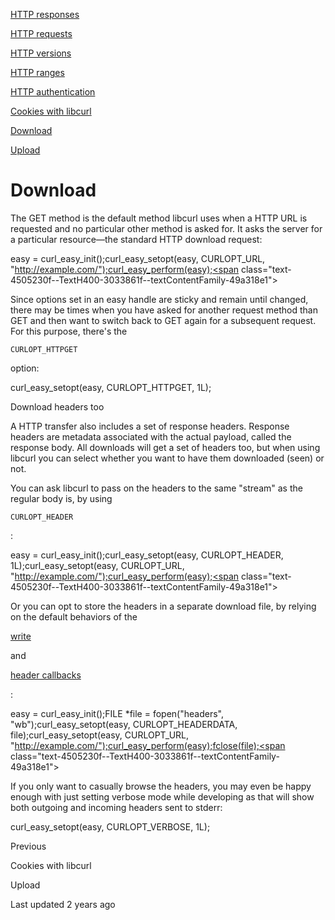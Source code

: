<a href="responses.html" class="navButton-94f2579c--pageItemWithChildrenNested-2c5d8183--navButtonClickable-161b88ca">

<span class="text-4505230f--UIH300-2063425d--textContentFamily-49a318e1--navButtonLabel-14a4968f">HTTP responses</span>

</a>

<a href="requests.html" class="navButton-94f2579c--pageItemWithChildrenNested-2c5d8183--navButtonClickable-161b88ca">

<span class="text-4505230f--UIH300-2063425d--textContentFamily-49a318e1--navButtonLabel-14a4968f">HTTP requests</span>

</a>

<a href="versions.html" class="navButton-94f2579c--pageItemWithChildrenNested-2c5d8183--navButtonClickable-161b88ca">

<span class="text-4505230f--UIH300-2063425d--textContentFamily-49a318e1--navButtonLabel-14a4968f">HTTP versions</span>

</a>

<a href="ranges.html" class="navButton-94f2579c--pageItemWithChildrenNested-2c5d8183--navButtonClickable-161b88ca">

<span class="text-4505230f--UIH300-2063425d--textContentFamily-49a318e1--navButtonLabel-14a4968f">HTTP ranges</span>

</a>

<a href="auth.html" class="navButton-94f2579c--pageItemWithChildrenNested-2c5d8183--navButtonClickable-161b88ca">

<span class="text-4505230f--UIH300-2063425d--textContentFamily-49a318e1--navButtonLabel-14a4968f">HTTP authentication</span>

</a>

<a href="cookies.html" class="navButton-94f2579c--pageItemWithChildrenNested-2c5d8183--navButtonClickable-161b88ca">

<span class="text-4505230f--UIH300-2063425d--textContentFamily-49a318e1--navButtonLabel-14a4968f">Cookies with libcurl</span>

</a>

<a href="download.html" class="navButton-94f2579c--pageItemWithChildrenNested-2c5d8183--navButtonClickable-161b88ca--navButtonOpened-6a88552e">

<span class="text-4505230f--UIH300-2063425d--textContentFamily-49a318e1--navButtonLabel-14a4968f">Download</span>

</a>

<a href="upload.html" class="navButton-94f2579c--pageItemWithChildrenNested-2c5d8183--navButtonClickable-161b88ca">

<span class="text-4505230f--UIH300-2063425d--textContentFamily-49a318e1--navButtonLabel-14a4968f">Upload</span>

</a>

# <span class="text-4505230f--DisplayH900-bfb998fa--textContentFamily-49a318e1">Download</span>

<span class="text-4505230f--UIH300-2063425d--textUIFamily-5ebd8e40--text-8ee2c8b2">

</span>

<span class="text-4505230f--TextH400-3033861f--textContentFamily-49a318e1">

<span data-key="f6ff1302addf493eacb0256ab0aff611">

<span data-offset-key="f6ff1302addf493eacb0256ab0aff611:0">The GET method is the default method libcurl uses when a HTTP URL is requested and no particular other method is asked for. It asks the server for a particular resource—the standard HTTP download request:</span>

</span>

</span>    easy = curl_easy_init();curl_easy_setopt(easy, CURLOPT_URL, "http://example.com/");curl_easy_perform(easy);<span class="text-4505230f--TextH400-3033861f--textContentFamily-49a318e1">

<span data-key="871383ac47aa481d85f35ffa877329cf">

<span data-offset-key="871383ac47aa481d85f35ffa877329cf:0">Since options set in an easy handle are sticky and remain until changed, there may be times when you have asked for another request method than GET and then want to switch back to GET again for a subsequent request. For this purpose, there's the </span>

<span data-offset-key="871383ac47aa481d85f35ffa877329cf:1">`CURLOPT_HTTPGET`</span>

<span data-offset-key="871383ac47aa481d85f35ffa877329cf:2"> option:</span>

</span>

</span>    curl_easy_setopt(easy, CURLOPT_HTTPGET, 1L);<span class="text-4505230f--HeadingH700-04e1a2a3--textContentFamily-49a318e1">

<span data-key="1caa475410e2454cb0d05a5134248404">

<span data-offset-key="1caa475410e2454cb0d05a5134248404:0">Download headers too</span>

</span>

</span>

<span class="text-4505230f--TextH400-3033861f--textContentFamily-49a318e1">

<span data-key="eae44d66563a4336b0b281a14210b1fb">

<span data-offset-key="eae44d66563a4336b0b281a14210b1fb:0">A HTTP transfer also includes a set of response headers. Response headers are metadata associated with the actual payload, called the response body. All downloads will get a set of headers too, but when using libcurl you can select whether you want to have them downloaded (seen) or not.</span>

</span>

</span>

<span class="text-4505230f--TextH400-3033861f--textContentFamily-49a318e1">

<span data-key="e58200d7429c49b2b61b8729ed2d034e">

<span data-offset-key="e58200d7429c49b2b61b8729ed2d034e:0">You can ask libcurl to pass on the headers to the same "stream" as the regular body is, by using </span>

<span data-offset-key="e58200d7429c49b2b61b8729ed2d034e:1">`CURLOPT_HEADER`</span>

<span data-offset-key="e58200d7429c49b2b61b8729ed2d034e:2">:</span>

</span>

</span>    easy = curl_easy_init();curl_easy_setopt(easy, CURLOPT_HEADER, 1L);curl_easy_setopt(easy, CURLOPT_URL, "http://example.com/");curl_easy_perform(easy);<span class="text-4505230f--TextH400-3033861f--textContentFamily-49a318e1">

<span data-key="418104d89fde43a49f87c202ddcd266c">

<span data-offset-key="418104d89fde43a49f87c202ddcd266c:0">Or you can opt to store the headers in a separate download file, by relying on the default behaviors of the </span>

</span>

<a href="../libcurl/callbacks/write.html" class="link-a079aa82--primary-53a25e66--link-faf6c434">

<span data-key="afb7bd71e8f2423f8114c2ba7b9c4f94">

<span data-offset-key="afb7bd71e8f2423f8114c2ba7b9c4f94:0">write</span>

</span>

</a>

<span data-key="64d8c984a1264143b4392252e86bd7bc">

<span data-offset-key="64d8c984a1264143b4392252e86bd7bc:0"> and </span>

</span>

<a href="../libcurl/callbacks/header.html" class="link-a079aa82--primary-53a25e66--link-faf6c434">

<span data-key="2250e495e4394e5880df410277dea99f">

<span data-offset-key="2250e495e4394e5880df410277dea99f:0">header callbacks</span>

</span>

</a>

<span data-key="23f177d7526a4fec9d0254b95eb0394e">

<span data-offset-key="23f177d7526a4fec9d0254b95eb0394e:0">:</span>

</span>

</span>    easy = curl_easy_init();FILE *file = fopen("headers", "wb");curl_easy_setopt(easy, CURLOPT_HEADERDATA, file);curl_easy_setopt(easy, CURLOPT_URL, "http://example.com/");curl_easy_perform(easy);fclose(file);<span class="text-4505230f--TextH400-3033861f--textContentFamily-49a318e1">

<span data-key="67c1a54fff984564bba7468dcaf5fd11">

<span data-offset-key="67c1a54fff984564bba7468dcaf5fd11:0">If you only want to casually browse the headers, you may even be happy enough with just setting verbose mode while developing as that will show both outgoing and incoming headers sent to stderr:</span>

</span>

</span>    curl_easy_setopt(easy, CURLOPT_VERBOSE, 1L);<a href="cookies.html" class="reset-3c756112--card-6570f064--whiteCard-fff091a4--cardPrevious-56a5e674">

</a>

<span class="text-4505230f--TextH200-a3425406--textContentFamily-49a318e1">Previous</span>

<span class="text-4505230f--UIH400-4e41e82a--textContentFamily-49a318e1">Cookies with libcurl</span>

<a href="upload.html" class="reset-3c756112--card-6570f064--whiteCard-fff091a4--cardNext-19241c42">

</a>

<span class="text-4505230f--UIH400-4e41e82a--textContentFamily-49a318e1">Upload</span>

<span class="text-4505230f--TextH200-a3425406--textContentFamily-49a318e1">Last updated 2 years ago</span>
